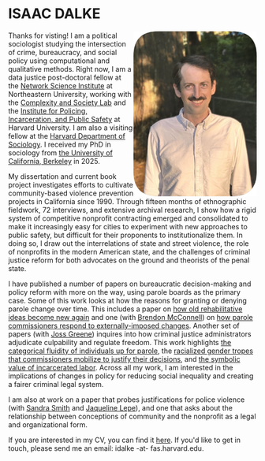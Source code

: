 <head>

  <!-- Google tag (gtag.js) -->
<script async src="https://www.googletagmanager.com/gtag/js?id=G-YX670GG9QD"></script>
<script>
  window.dataLayer = window.dataLayer || [];
  function gtag(){dataLayer.push(arguments);}
  gtag('js', new Date());

  gtag('config', 'G-YX670GG9QD');
</script>
</head>

# ISAAC DALKE

<img src="head%20shot%203%20rounded.jpg" class="img-responsive" alt="Photo of Isaac" width = "250" align = "right"/>

Thanks for visting! I am a political sociologist studying the intersection of crime, bureaucracy, and social policy using computational and qualitative methods. Right now, I am a data justice post-doctoral fellow at the [Network Science Institute](https://www.networkscienceinstitute.org/) at Northeastern University, working with the [Complexity and Society Lab](https://brennanklein.com/and-lab) and the [Institute for Policing, Incarceration, and Public Safety](https://hutchinscenter.fas.harvard.edu/policing-incarceration-and-public-safety) at Harvard University. I am also a visiting fellow at the [Harvard Department of Sociology](https://sociology.fas.harvard.edu/). I received my PhD in sociology from [the University of California, Berkeley](https://sociology.berkeley.edu/) in 2025.

My dissertation and current book project investigates efforts to cultivate community-based violence prevention projects in California since 1990. Through fifteen months of ethnographic fieldwork, 72 interviews, and extensive archival research, I show how a rigid system of competitive nonprofit contracting emerged and consolidated to make it increasingly easy for cities to experiment with new approaches to public safety, but difficult for their proponents to institutionalize them. In doing so, I draw out the interrelations of state and street violence, the role of nonprofits in the modern American state, and the challenges of criminal justice reform for both advocates on the ground and theorists of the penal state.  

I have published a number of papers on bureaucratic decision-making and policy reform with more on the way, using parole boards as the primary case. Some of this work looks at how the reasons for granting or denying parole change over time. This includes a paper on [how old rehabilitative ideas become new again](https://www.cambridge.org/core/journals/law-and-social-inquiry/article/i-come-before-you-a-changed-man-insight-compliance-and-refurbishing-penal-practice-in-california/C08B2D845DB27DB46DF1DEEFD2C656F8) and one (with [Brendon McConnell](https://brendonmcconnell.github.io/)) on [how parole commissioners respond to externally-imposed changes](http://brendonmcconnell.github.io/pdf/parole_ML.pdf).  Another set of papers (with [Joss Greene](https://josstgreene.com/)) inquires into how criminal justice administrators adjudicate culpability and regulate freedom. This work highlights [the categorical fluidity of individuals up for parole](https://link.springer.com/article/10.1007/s11186-023-09523-6), the [racialized gender tropes that commissioners mobilize to justify their decisions](https://journals.sagepub.com/doi/abs/10.1177/1362480620910222), and [the symbolic value of incarcerated labor](https://journals.sagepub.com/doi/abs/10.1177/14624745251320357). Across all my work, I am interested in the implications of changes in policy for reducing social inequality and creating a fairer criminal legal system.

I am also at work on a paper that probes justifications for police violence (with [Sandra Smith](https://www.hks.harvard.edu/faculty/sandra-susan-smith) and [Jaqueline Lepe](https://sociology.berkeley.edu/graduate-student/jaqueline-lepe)), and one that asks about the relationship between conceptions of community and the nonprofit as a legal and organizational form.

If you are interested in my CV, you can find it <a href="Dalke%20CV%2025.08.20.pdf?raw=true" target="_blank">here</a>. If you'd like to get in touch, please send me an email: idalke -at- fas.harvard.edu. 
